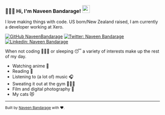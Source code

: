 ### 👨🏾‍💻 Hi, I'm Naveen Bandarage! <img src="https://media.giphy.com/media/hvRJCLFzcasrR4ia7z/giphy.gif" width="25px">

I love making things with code. US born/New Zealand raised, I am currently a developer working at Xero.

[![GitHub NaveenBandarage](https://img.shields.io/github/followers/NaveenBandarage?label=follow&style=social)](https://github.com/NaveenBandarage)
[![Twitter: Naveen Bandarage](https://img.shields.io/twitter/follow/NaveenBandarage?style=social)](https://twitter.com/naveenbandarage)
[![Linkedin: Naveen Bandarage](https://img.shields.io/badge/-NaveenBandarage-blue?style=flat-square&logo=Linkedin&logoColor=white&link=https://www.linkedin.com/in/NaveenBandarage/)](https://www.linkedin.com/in/NaveenBandarage/)

When not coding 👨🏾‍💻 or sleeping 😴 a variety of interests make up the rest of my day.

- Watching anime 🍜
- Reading 📖
- Listening to (a lot of) music 🎧
- Sweating it out at the gym 🏋🏾‍♀️ 
- Film and digital photography 📸
- My cats 😻
---
<div align="centre">
<sub>Built by
   <a href="https://github.com/NaveenBandarage">Naveen Bandarage</a>
	with ❤️. 
	</sub>
 </div>
